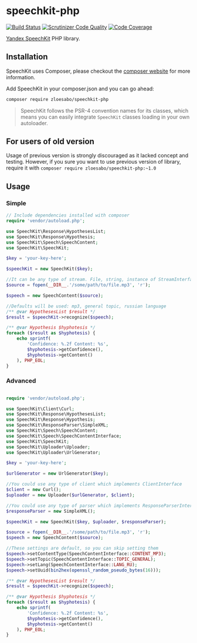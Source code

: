 speechkit-php
=============
[![Build Status](https://travis-ci.org/ZloeSabo/speechkit-php.svg?branch=master)](https://travis-ci.org/ZloeSabo/speechkit-php)
[![Scrutinizer Code Quality](https://scrutinizer-ci.com/g/ZloeSabo/speechkit-php/badges/quality-score.png?b=master)](https://scrutinizer-ci.com/g/ZloeSabo/speechkit-php/?branch=master)
[![Code Coverage](https://scrutinizer-ci.com/g/ZloeSabo/speechkit-php/badges/coverage.png?b=master)](https://scrutinizer-ci.com/g/ZloeSabo/speechkit-php/?branch=master)

[Yandex SpeechKit](https://tech.yandex.com/speechkit/) PHP library.

## Installation

SpeechKit uses Composer, please checkout the [composer website](http://getcomposer.org) for more information.

Add SpeechKit in your composer.json and you can go ahead:

```bash
composer require zloesabo/speechkit-php
```

> SpeechKit follows the PSR-4 convention names for its classes, which means you can easily integrate `SpeechKit` classes loading in your own autoloader.

## For users of old version

Usage of previous version is strongly discouraged as it lacked concept and testing.
However, if you sure you want to use previous version of library, require it with ```composer require zloesabo/speechkit-php:~1.0```

## Usage

### Simple

```php
// Include dependencies installed with composer
require 'vendor/autoload.php';

use SpeechKit\Response\HypothesesList;
use SpeechKit\Response\Hypothesis;
use SpeechKit\Speech\SpeechContent;
use SpeechKit\SpeechKit;

$key = 'your-key-here';

$speechKit = new SpeechKit($key);

//It can be any type of stream. File, string, instance of StreamInterface, etc.
$source = fopen(__DIR__.'/some/path/to/file.mp3', 'r');

$speech = new SpeechContent($source);

//Defaults will be used: mp3, general topic, russian language
/** @var HypothesesList $result */
$result = $speechKit->recognize($speech);

/** @var Hypothesis $hyphotesis */
foreach ($result as $hyphotesis) {
    echo sprintf(
        'Confidence: %.2f Content: %s',
        $hyphotesis->getConfidence(),
        $hyphotesis->getContent()
    ), PHP_EOL;
}
```

### Advanced

```php

require 'vendor/autoload.php';

use SpeechKit\Client\Curl;
use SpeechKit\Response\HypothesesList;
use SpeechKit\Response\Hypothesis;
use SpeechKit\ResponseParser\SimpleXML;
use SpeechKit\Speech\SpeechContent;
use SpeechKit\Speech\SpeechContentInterface;
use SpeechKit\SpeechKit;
use SpeechKit\Uploader\Uploader;
use SpeechKit\Uploader\UrlGenerator;

$key = 'your-key-here';

$urlGenerator = new UrlGenerator($key);

//You could use any type of client which implements ClientInterface
$client = new Curl();
$uploader = new Uploader($urlGenerator, $client);

//You could use any type of parser which implements ResponseParserInterface
$responseParser = new SimpleXML();

$speechKit = new SpeechKit($key, $uploader, $responseParser);

$source = fopen(__DIR__.'/some/path/to/file.mp3', 'r');
$speech = new SpeechContent($source);

//These settings are default, so you can skip setting them
$speech->setContentType(SpeechContentInterface::CONTENT_MP3);
$speech->setTopic(SpeechContentInterface::TOPIC_GENERAL);
$speech->setLang(SpeechContentInterface::LANG_RU);
$speech->setUuid(bin2hex(openssl_random_pseudo_bytes(16)));

/** @var HypothesesList $result */
$result = $speechKit->recognize($speech);

/** @var Hypothesis $hyphotesis */
foreach ($result as $hyphotesis) {
    echo sprintf(
        'Confidence: %.2f Content: %s',
        $hyphotesis->getConfidence(),
        $hyphotesis->getContent()
    ), PHP_EOL;
}
```
